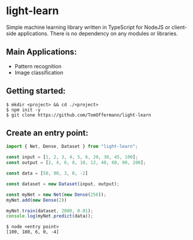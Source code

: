 # light-learn
Simple machine learning library written in TypeScript for NodeJS or client-side applications. There is no dependency on any modules or libraries.

## Main Applications:
* Pattern recognition
* Image classification

## Getting started:
```console
$ mkdir <project> && cd ./<project>
$ npm init -y
$ git clone https://github.com/TomOffermann/light-learn
```

## Create an entry point:

```javascript
import { Net, Dense, Dataset } from "light-learn";

const input = [1, 2, 3, 4, 5, 6, 20, 30, 45, 100];
const output = [2, 4, 6, 8, 10, 12, 40, 60, 90, 200];

const data = [50, 90, 3, 0, -2]

const dataset = new Dataset(input, output);

const myNet = new Net(new Dense(256));
myNet.add(new Dense(2))

myNet.train(dataset, 2000, 0.01);
console.log(myNet.predict(data));
```
```console
$ node <entry point>
[100, 180, 6, 0, -4]
```

